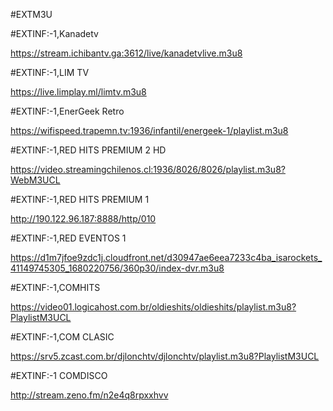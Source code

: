 #EXTM3U

#EXTINF:-1,Kanadetv

https://stream.ichibantv.ga:3612/live/kanadetvlive.m3u8


#EXTINF:-1,LIM TV

https://live.limplay.ml/limtv.m3u8


#EXTINF:-1,EnerGeek Retro

https://wifispeed.trapemn.tv:1936/infantil/energeek-1/playlist.m3u8

#EXTINF:-1,RED HITS PREMIUM 2 HD

https://video.streamingchilenos.cl:1936/8026/8026/playlist.m3u8?WebM3UCL

#EXTINF:-1,RED HITS PREMIUM 1

http://190.122.96.187:8888/http/010

#EXTINF:-1,RED EVENTOS 1

https://d1m7jfoe9zdc1j.cloudfront.net/d30947ae6eea7233c4ba_isarockets_41149745305_1680220756/360p30/index-dvr.m3u8


#EXTINF:-1,COMHITS 

https://video01.logicahost.com.br/oldieshits/oldieshits/playlist.m3u8?PlaylistM3UCL

#EXTINF:-1,COM CLASIC

https://srv5.zcast.com.br/djlonchtv/djlonchtv/playlist.m3u8?PlaylistM3UCL

#EXTINF:-1 COMDISCO

http://stream.zeno.fm/n2e4q8rpxxhvv
